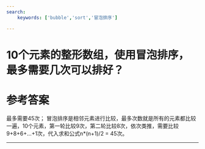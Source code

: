 ```yaml
---
search:
    keywords: ['bubble','sort','冒泡排序']

---
```



# 10个元素的整形数组，使用冒泡排序，最多需要几次可以排好？

# 参考答案

最多需要45次；
冒泡排序是相邻元素进行比较，最多次数就是所有的元素都比较一遍，10个元素，第一轮比较9次，第二轮比较8次，依次类推，需要比较9+8+6+...+1次，代入求和公式n*(n+1)/2 = 45次。

---






